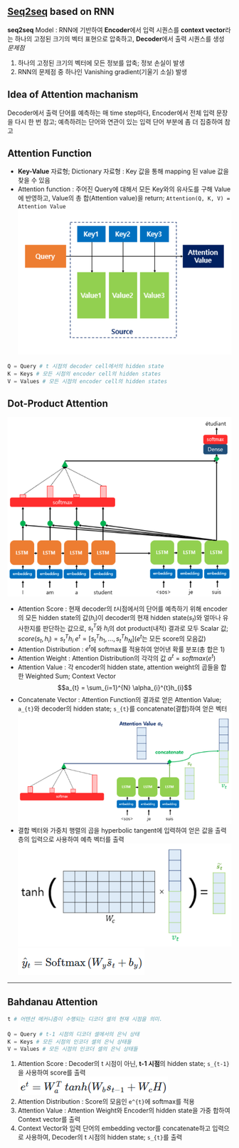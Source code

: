 ## [Seq2seq](./Sequence-to-Sequence) based on RNN
**seq2seq** Model : RNN에 기반하여 **Encoder**에서 입력 시퀀스를 **context vector**라는 하나의 고정된 크기의 벡터 표현으로 압축하고, **Decoder**에서 출력 시퀀스를 생성
*문제점*
1. 하나의 고정된 크기의 벡터에 모든 정보를 압축; 정보 손실이 발생
2. RNN의 문제점 중 하나인 Vanishing gradient(기울기 소실) 발생

## Idea of Attention machanism
Decoder에서 출력 단어를 예측하는 매 time step마다, Encoder에서 전체 입력 문장을 다시 한 번 참고; 예측하려는 단어와 연관이 있는 입력 단어 부분에 좀 더 집중하여 참고

## Attention Function
- **Key-Value** 자료형; Dictionary 자료형 : Key 값을 통해 mapping 된 value 값을 찾을 수 있음
- Attention function : 주어진 Query에 대해서 모든 Key와의 유사도를 구해 Value에 반영하고, Value의 총 합(Attention value)을 return; `Attention(Q, K, V) = Attention Value`![Attention Value](../Attatched/Pasted%20image%2020240103142101.png)
```python
Q = Query # t 시점의 decoder cell에서의 hidden state
K = Keys # 모든 시점의 encoder cell의 hidden states
V = Values # 모든 시점의 encoder cell의 hidden states
```

## Dot-Product Attention
![Dot-Product Attention](../Attatched/Pasted%20image%2020240103142716.png)
- Attention Score : 현재 decoder의 $t$시점에서의 단어를 예측하기 위해 encoder의 모든 hidden state의 값($h_{i}$)이 decoder의 현재 hidden state($s_{t}$)와 얼마나 유사한지를 판단하는 값으로, $s_{t}^{T}$와 $h_{i}$의 dot product(내적) 결과로 모두 Scalar 값; $score(s_{t}, h_{i}) =  s_{t}^{T}h_{i}$ $e^{t} = [s_{t}^{T}h_{1},...,s_{t}^{T}h_{N}]$($e^{t}$는 모든 score의 모음값)
- Attention Distribution : $e^{t}$에 softmax를 적용하여 얻어낸 확률 분포(총 합은 1)
- Attention Weight : Attention Distribution의 각각의 값   $\alpha^{t} = softmax(e^{t})$
- Attention Value : 각 encoder의 hidden state, attention weight의 곱들을 합한 Weighted Sum; Context Vector$$a_{t} = \sum_{i=1}^{N} \alpha_{i}^{t}h_{i}$$
- Concatenate Vector : Attention Function의 결과로 얻은 Attention Value; `a_{t}`와 decoder의 hidden state; `s_{t}`를 concatenate(결합)하여 얻은 벡터![Concatenate Vector](../Attatched/Pasted%20image%2020240103145013.png)
- 결합 벡터와 가중치 행렬의 곱을 hyperbolic tangent에 입력하여 얻은 값을 출력층의 입력으로 사용하여 예측 벡터를 출력![출력층의 입력](../Attatched/Pasted%20image%2020240103145252.png)![예측값](../Attatched/Pasted%20image%2020240103145326.png)
---
## Bahdanau Attention
```python
t # 어텐션 메커니즘이 수행되는 디코더 셀의 현재 시점을 의미.

Q = Query # t-1 시점의 디코더 셀에서의 은닉 상태
K = Keys # 모든 시점의 인코더 셀의 은닉 상태들
V = Values # 모든 시점의 인코더 셀의 은닉 상태들
```
1. Attention Score :  Decoder의 t 시점이 아닌, **t-1 시점**의 hidden state; `s_{t-1}`을 사용하여 score를 출력![바다나우 Attention score](../Attatched/Pasted%20image%2020240103150221.png)
2. Attention Distribution : Score의 모음인 `e^{t}`에 softmax를 적용
3. Attention Value : Attention Weight와 Encoder의 hidden state을 가중 합하여 Context vector를 출력
4. Context Vector와 입력 단어의 embedding vector를 concatenate하고 입력으로 사용하여, Decoder의 t 시점의 hidden state; `s_{t}`를 출력